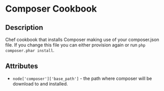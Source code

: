 # Composer Cookbook

## Description

Chef cookbook that installs Composer making use of your composer.json file. If you change this file you can either provision again or run `php composer.phar install`.

## Attributes

* `node['composer']['base_path']` - the path where composer will be download to and installed.
